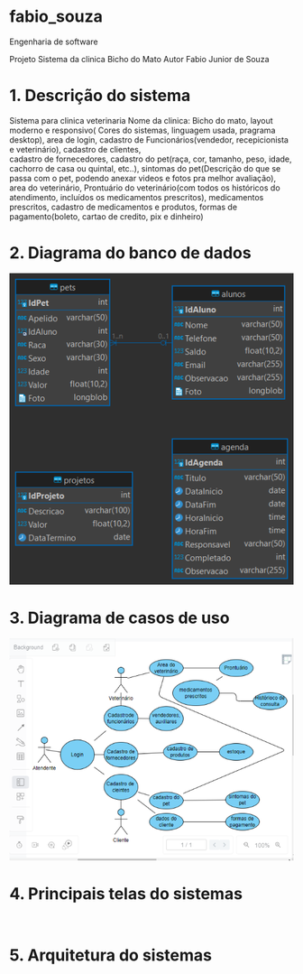 # fabio_souza
Engenharia de software 
 
Projeto  Sistema da clinica
Bicho do Mato
Autor Fabio Junior de Souza

# 1. Descrição do sistema 

Sistema para clinica veterinaria
Nome da clinica:
Bicho do mato,
layout moderno e responsivo( Cores do sistemas, linguagem usada, pragrama desktop),
area de login,
cadastro de Funcionários(vendedor, recepicionista e veterinário),
cadastro de clientes,  
cadastro de fornecedores,
cadastro do pet(raça, cor, tamanho, peso, idade, cachorro de casa ou quintal, etc..),
sintomas do pet(Descrição do que se passa com o pet, podendo anexar videos e fotos pra melhor avaliação),
area do veterinário,
Prontuário do veterinário(com todos os históricos do atendimento, incluídos os medicamentos prescritos),
medicamentos prescritos,
cadastro de medicamentos e produtos,
formas de pagamento(boleto, cartao de credito, pix e dinheiro)


# 2. Diagrama do banco de dados

![Diagrama](https://github.com/FabioJrdeSouza/fabio_souza/blob/main/imagens/diagrama1.png?raw=true)

# 3. Diagrama de casos de uso

![](https://github.com/FabioJrdeSouza/fabio_souza/blob/main/imagens/diagrama%20casos%20de%20uso.png)

# 4. Principais telas do sistemas 

![]()

# 5. Arquitetura do sistemas 

![]()